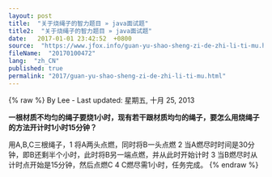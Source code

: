 ```yaml
---
layout: post
title:  "关于烧绳子的智力题目 » java面试题"
title2:  "关于烧绳子的智力题目 » java面试题"
date:   2017-01-01 23:42:52  +0800
source:  "https://www.jfox.info/guan-yu-shao-sheng-zi-de-zhi-li-ti-mu.html"
fileName:  "20170100472"
lang:  "zh_CN"
published: true
permalink: "2017/guan-yu-shao-sheng-zi-de-zhi-li-ti-mu.html"
---
```

{% raw %}
By Lee - Last updated: 星期五, 十月 25, 2013

**一根材质不均匀的绳子要烧1小时，现有若干跟材质均匀的绳子，要怎么用烧绳子的方法开计时1小时15分钟？**

用A,B,C三根绳子，1 将A两头点燃，同时将B一头点燃 2 当A燃尽时时间是30分钟，即B还剩半个小时，此时将B另一端点燃，并从此时开始计时 3 当B燃尽时从计时点开始是15分钟，然后点燃C 4 C燃尽需1小时，任务完成。
{% endraw %}